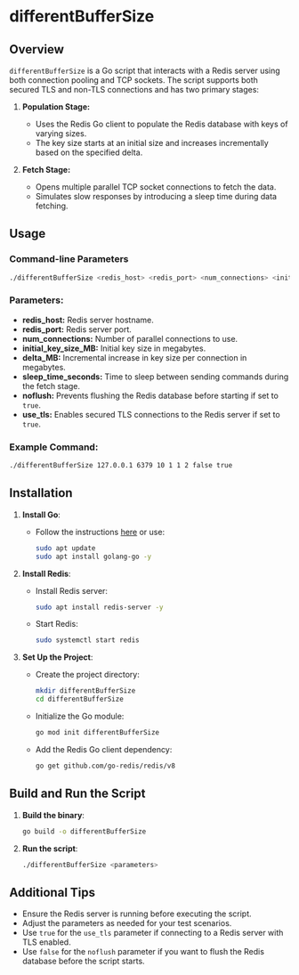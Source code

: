 # differentBufferSize

## Overview
`differentBufferSize` is a Go script that interacts with a Redis server using both connection pooling and TCP sockets. The script supports both secured TLS and non-TLS connections and has two primary stages:

1. **Population Stage:**
   - Uses the Redis Go client to populate the Redis database with keys of varying sizes.
   - The key size starts at an initial size and increases incrementally based on the specified delta.

2. **Fetch Stage:**
   - Opens multiple parallel TCP socket connections to fetch the data.
   - Simulates slow responses by introducing a sleep time during data fetching.

## Usage
### Command-line Parameters
```bash
./differentBufferSize <redis_host> <redis_port> <num_connections> <initial_key_size_MB> <delta_MB> <sleep_time_seconds> <noflush> <use_tls>
```

### Parameters:
- **redis_host:** Redis server hostname.
- **redis_port:** Redis server port.
- **num_connections:** Number of parallel connections to use.
- **initial_key_size_MB:** Initial key size in megabytes.
- **delta_MB:** Incremental increase in key size per connection in megabytes.
- **sleep_time_seconds:** Time to sleep between sending commands during the fetch stage.
- **noflush:** Prevents flushing the Redis database before starting if set to `true`.
- **use_tls:** Enables secured TLS connections to the Redis server if set to `true`.

### Example Command:
```bash
./differentBufferSize 127.0.0.1 6379 10 1 1 2 false true
```

## Installation
1. **Install Go**:
   - Follow the instructions [here](https://go.dev/doc/install) or use:
     ```bash
     sudo apt update
     sudo apt install golang-go -y
     ```
2. **Install Redis**:
   - Install Redis server:
     ```bash
     sudo apt install redis-server -y
     ```
   - Start Redis:
     ```bash
     sudo systemctl start redis
     ```

3. **Set Up the Project**:
   - Create the project directory:
     ```bash
     mkdir differentBufferSize
     cd differentBufferSize
     ```
   - Initialize the Go module:
     ```bash
     go mod init differentBufferSize
     ```
   - Add the Redis Go client dependency:
     ```bash
     go get github.com/go-redis/redis/v8
     ```

## Build and Run the Script
1. **Build the binary**:
   ```bash
   go build -o differentBufferSize
   ```
2. **Run the script**:
   ```bash
   ./differentBufferSize <parameters>
   ```

## Additional Tips
- Ensure the Redis server is running before executing the script.
- Adjust the parameters as needed for your test scenarios.
- Use `true` for the `use_tls` parameter if connecting to a Redis server with TLS enabled.
- Use `false` for the `noflush` parameter if you want to flush the Redis database before the script starts.

